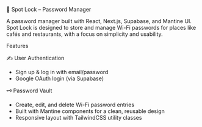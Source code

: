 🔐 Spot Lock – Password Manager

A password manager built with React, Next.js, Supabase, and Mantine UI.
Spot Lock is designed to store and manage Wi-Fi passwords for places like cafés and restaurants, with a focus on simplicity and usability. 

Features

✍️ User Authentication
- Sign up & log in with email/password
- Google OAuth login (via Supabase)

🗝️ Password Vault
- Create, edit, and delete Wi-Fi password entries
- Built with Mantine components for a clean, reusable design
- Responsive layout with TailwindCSS utility classes
 
